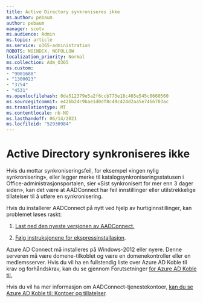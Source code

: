 ```yaml
---
title: Active Directory synkroniseres ikke
ms.author: pebaum
author: pebaum
manager: scotv
ms.audience: Admin
ms.topic: article
ms.service: o365-administration
ROBOTS: NOINDEX, NOFOLLOW
localization_priority: Normal
ms.collection: Adm_O365
ms.custom:
- "9001688"
- "1300023"
- "3754"
- "4531"
ms.openlocfilehash: 0da512379e5a2f6ccb773e18c465e545c0660560
ms.sourcegitcommit: e42bb24c9bae1d0df8c49c424d2aa5e7466703ac
ms.translationtype: MT
ms.contentlocale: nb-NO
ms.lasthandoff: 06/14/2021
ms.locfileid: "52930984"
---
```

# <a name="active-directory-not-syncing"></a>Active Directory synkroniseres ikke

Hvis du mottar synkroniseringsfeil, for eksempel «ingen nylig synkronisering», eller legger merke til katalogsynkroniseringsstatusen i Office-administrasjonsportalen, sier «Sist synkronisert for mer enn 3 dager siden», kan det være at AADConnect har feil innstillinger eller utilstrekkelige tillatelser til å utføre en synkronisering.  

Hvis du installerer AADConnect på nytt ved hjelp av hurtiginnstillinger, kan problemet løses raskt:

1. [Last ned den nyeste versjonen av AADConnect.](https://go.microsoft.com/fwlink/?LinkId=615771)

2. [Følg instruksjonene for ekspressinstallasjon](/azure/active-directory/hybrid/how-to-connect-install-express).

Azure AD Connect må installeres på Windows-2012 eller nyere. Denne serveren må være domene-tilkoblet og være en domenekontroller eller en medlemsserver. Hvis du vil ha en fullstendig liste over Azure AD Koble til krav og forhåndskrav, kan du se gjennom Forutsetninger [for Azure AD Koble til.](/azure/active-directory/hybrid/how-to-connect-install-prerequisites)

Hvis du vil ha mer informasjon om AADConnect-tjenestekontoer, [kan du se Azure AD Koble til: Kontoer og tillatelser](/azure/active-directory/hybrid/reference-connect-accounts-permissions).

